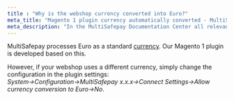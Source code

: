 ```yaml
---
title : "Why is the webshop currency converted into Euro?"
meta_title: "Magento 1 plugin currency automatically converted - MultiSafepay Documentation Center"
meta_description: "In the MultiSafepay Documentation Center all relevant information regarding our Plugins and API. As well as Support pages for Payment Method, Tools and General Questions. You can also find the contact details of our Support Team and Integration Team."
---
```

MultiSafepay processes Euro as a standard [currency](/faq/general/which-currencies-are-supported-by-multisafepay).
Our Magento 1 plugin is developed based on this.

However, if your webshop uses a different currency, simply change the configuration in the plugin settings:<br>
_System->Configuration->MultiSafepay x.x.x->Connect Settings->Allow currency conversion to Euro->No_.
